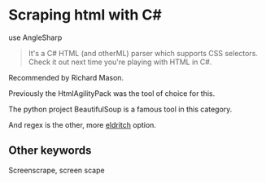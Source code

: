 # Scraping html with C#

use AngleSharp 

> It's a C# HTML (and otherML) parser which supports CSS selectors. Check it out next time you're playing with HTML in C#.

Recommended by Richard Mason.

Previously the HtmlAgilityPack was the tool of choice for this. 

The python project BeautifulSoup is a famous tool in this category.

And regex is the other, more [eldritch](http://stackoverflow.com/a/1732454) option.

## Other keywords

Screenscrape, screen scape